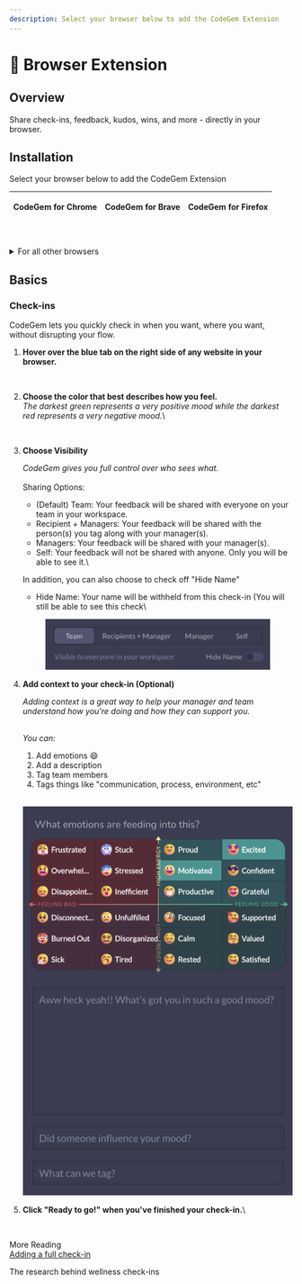 ```yaml
---
description: Select your browser below to add the CodeGem Extension
---
```


# 🧙 Browser Extension

## Overview

Share check-ins, feedback, kudos, wins, and more - directly in your browser.

## Installation

Select your browser below to add the CodeGem Extension

| <p>CodeGem for Chrome</p><p><a href="https://chrome.google.com/webstore/detail/codegem/pfhioebnphdfimfcgebiphcplenkanho?hl=en"><img src="https://downloads.intercomcdn.com/i/o/640636987/36061fcd35e4f8fc32b4cf64/chrome.png" alt=""></a></p> | <p>CodeGem for Brave</p><p><a href="https://intercom.help/codegem-support/en/articles/6770510-how-to-install-the-codegem-extension-on-brave-browser"><img src="https://downloads.intercomcdn.com/i/o/640637112/44875137fa100c17d254f53d/brave.png" alt=""></a></p> | <p>CodeGem for Firefox</p><p><a href="https://intercom.help/codegem-support/en/articles/6278139-how-to-install-the-build-file-for-the-codegem-extension"><img src="https://downloads.intercomcdn.com/i/o/640637234/7e9f765fab3cf73af87fa8c8/firefox.png" alt=""></a></p> |
| --------------------------------------------------------------------------------------------------------------------------------------------------------------------------------------------------------------------------------------------- | ------------------------------------------------------------------------------------------------------------------------------------------------------------------------------------------------------------------------------------------------------------------ | ------------------------------------------------------------------------------------------------------------------------------------------------------------------------------------------------------------------------------------------------------------------------ |

<details>

<summary>For all other browsers</summary>

Please contact CodeGem via Intercom or [hello@codegem.app](mailto:hello@codegem.app) to get the most recent build file.

1. Go to the settings page of your preferred browser (how you find this may vary based on your browser choice).
2.  Find an area that mentions "extensions":\
    \


    [![](https://downloads.intercomcdn.com/i/o/525294296/77148b819467490a277cb337/image.png)](https://downloads.intercomcdn.com/i/o/525294296/77148b819467490a277cb337/image.png)
3.  Find a menu and option that says "Install add-on (or extension) from File":\
    \


    [![](https://downloads.intercomcdn.com/i/o/525295875/487974688679515dda4a19f2/image.png)](https://downloads.intercomcdn.com/i/o/525295875/487974688679515dda4a19f2/image.png)
4.  Choose the build file sent to you by CodeGem\
    \


    [![](https://downloads.intercomcdn.com/i/o/525297782/d58faccb67f3f40fca4bc5d3/image.png)](https://downloads.intercomcdn.com/i/o/525297782/d58faccb67f3f40fca4bc5d3/image.png)
5.  Click "add" or accept permission requests:\
    \


    [![](https://downloads.intercomcdn.com/i/o/525298167/b828893bbcaddeaeca2d3a92/image.png)](https://downloads.intercomcdn.com/i/o/525298167/b828893bbcaddeaeca2d3a92/image.png)
6.  Click "okay":

    \


    [![](https://downloads.intercomcdn.com/i/o/525299039/7270e10923838ec28b87f3c3/image.png)](https://downloads.intercomcdn.com/i/o/525299039/7270e10923838ec28b87f3c3/image.png)
7.  The extension will now be added to your browser. Refresh your browser for the extension to appear on the right hand side of your browser page.\
    \


    [![](https://downloads.intercomcdn.com/i/o/525299844/63fcbfd5e2353098ba73742d/image.png)](https://downloads.intercomcdn.com/i/o/525299844/63fcbfd5e2353098ba73742d/image.png)

</details>

## Basics

### Check-ins

CodeGem lets you quickly check in when you want, where you want, without disrupting your flow.

1.  **Hover over the blue tab on the right side of any website in your browser.**



    <figure><img src="https://downloads.intercomcdn.com/i/o/510789994/35805422b99704ff860ba50e/image.png" alt=""><figcaption></figcaption></figure>
2.  **Choose the color that best describes how you feel.**\
    _The darkest green represents a very positive mood while the darkest red represents a very negative mood._\


    <figure><img src="https://downloads.intercomcdn.com/i/o/510793669/4b85531a80ea106aebe16200/image.png" alt=""><figcaption></figcaption></figure>
3.  **Choose Visibility**

    _CodeGem gives you full control over who sees what._\
    \
    Sharing Options:

    * (Default) Team: Your feedback will be shared with everyone on your team in your workspace.
    * Recipient + Managers: Your feedback will be shared with the person(s) you tag along with your manager(s).
    * Managers: Your feedback will be shared with your manager(s).
    * Self: Your feedback will not be shared with anyone. Only you will be able to see it.\


    In addition, you can also choose to check off "Hide Name"

    * Hide Name: Your name will be withheld from this check-in (You will still be able to see this check\




    <figure><img src="../../../.gitbook/assets/image (16).png" alt=""><figcaption></figcaption></figure>
4.  **Add context to your check-in (Optional)**&#x20;

    _Adding context is a great way to help your manager and team understand how you're doing and how they can support you._

    \
    _You can:_

    1. Add emotions :smile:
    2. Add a description
    3. Tag team members
    4. Tags things like "communication, process, environment, etc"

    \
    ![](<../../../.gitbook/assets/image (17).png>)
5.  **Click "Ready to go!" when you've finished your check-in.**\


    <figure><img src="https://downloads.intercomcdn.com/i/o/620944712/4fcc251c28ffc2dfe5bad51e/image.png" alt=""><figcaption></figcaption></figure>

More Reading\
[Adding a full check-in](https://intercom.help/codegem-support/en/articles/6206745-how-do-i-add-a-full-wellness-check-in)

The research behind wellness check-ins

